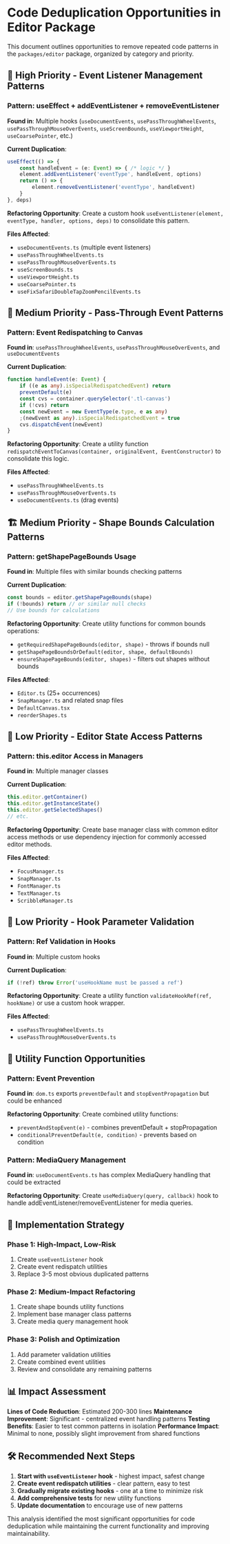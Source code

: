 # Code Deduplication Opportunities in Editor Package

This document outlines opportunities to remove repeated code patterns in the `packages/editor` package, organized by category and priority.

## 🔧 High Priority - Event Listener Management Patterns

### Pattern: useEffect + addEventListener + removeEventListener
**Found in**: Multiple hooks (`useDocumentEvents`, `usePassThroughWheelEvents`, `usePassThroughMouseOverEvents`, `useScreenBounds`, `useViewportHeight`, `useCoarsePointer`, etc.)

**Current Duplication**:
```typescript
useEffect(() => {
    const handleEvent = (e: Event) => { /* logic */ }
    element.addEventListener('eventType', handleEvent, options)
    return () => {
        element.removeEventListener('eventType', handleEvent)
    }
}, deps)
```

**Refactoring Opportunity**:
Create a custom hook `useEventListener(element, eventType, handler, options, deps)` to consolidate this pattern.

**Files Affected**: 
- `useDocumentEvents.ts` (multiple event listeners)
- `usePassThroughWheelEvents.ts`
- `usePassThroughMouseOverEvents.ts` 
- `useScreenBounds.ts`
- `useViewportHeight.ts`
- `useCoarsePointer.ts`
- `useFixSafariDoubleTapZoomPencilEvents.ts`

## 🎯 Medium Priority - Pass-Through Event Patterns

### Pattern: Event Redispatching to Canvas
**Found in**: `usePassThroughWheelEvents`, `usePassThroughMouseOverEvents`, and `useDocumentEvents`

**Current Duplication**:
```typescript
function handleEvent(e: Event) {
    if ((e as any).isSpecialRedispatchedEvent) return
    preventDefault(e)
    const cvs = container.querySelector('.tl-canvas')
    if (!cvs) return
    const newEvent = new EventType(e.type, e as any)
    ;(newEvent as any).isSpecialRedispatchedEvent = true
    cvs.dispatchEvent(newEvent)
}
```

**Refactoring Opportunity**:
Create a utility function `redispatchEventToCanvas(container, originalEvent, EventConstructor)` to consolidate this logic.

**Files Affected**:
- `usePassThroughWheelEvents.ts` 
- `usePassThroughMouseOverEvents.ts`
- `useDocumentEvents.ts` (drag events)

## 🏗️ Medium Priority - Shape Bounds Calculation Patterns

### Pattern: getShapePageBounds Usage
**Found in**: Multiple files with similar bounds checking patterns

**Current Duplication**:
```typescript
const bounds = editor.getShapePageBounds(shape)
if (!bounds) return // or similar null checks
// Use bounds for calculations
```

**Refactoring Opportunity**:
Create utility functions for common bounds operations:
- `getRequiredShapePageBounds(editor, shape)` - throws if bounds null
- `getShapePageBoundsOrDefault(editor, shape, defaultBounds)`
- `ensureShapePageBounds(editor, shapes)` - filters out shapes without bounds

**Files Affected**:
- `Editor.ts` (25+ occurrences)
- `SnapManager.ts` and related snap files
- `DefaultCanvas.tsx`
- `reorderShapes.ts`

## 🔄 Low Priority - Editor State Access Patterns

### Pattern: this.editor Access in Managers
**Found in**: Multiple manager classes

**Current Duplication**:
```typescript
this.editor.getContainer()
this.editor.getInstanceState()
this.editor.getSelectedShapes()
// etc.
```

**Refactoring Opportunity**:
Create base manager class with common editor access methods or use dependency injection for commonly accessed editor methods.

**Files Affected**:
- `FocusManager.ts`
- `SnapManager.ts`
- `FontManager.ts`
- `TextManager.ts`
- `ScribbleManager.ts`

## 🎪 Low Priority - Hook Parameter Validation

### Pattern: Ref Validation in Hooks
**Found in**: Multiple custom hooks

**Current Duplication**:
```typescript
if (!ref) throw Error('useHookName must be passed a ref')
```

**Refactoring Opportunity**:
Create a utility function `validateHookRef(ref, hookName)` or use a custom hook wrapper.

**Files Affected**:
- `usePassThroughWheelEvents.ts`
- `usePassThroughMouseOverEvents.ts`

## 📝 Utility Function Opportunities

### Pattern: Event Prevention
**Found in**: `dom.ts` exports `preventDefault` and `stopEventPropagation` but could be enhanced

**Refactoring Opportunity**:
Create combined utility functions:
- `preventAndStopEvent(e)` - combines preventDefault + stopPropagation
- `conditionalPreventDefault(e, condition)` - prevents based on condition

### Pattern: MediaQuery Management
**Found in**: `useDocumentEvents.ts` has complex MediaQuery handling that could be extracted

**Refactoring Opportunity**:
Create `useMediaQuery(query, callback)` hook to handle addEventListener/removeEventListener for media queries.

## 🚀 Implementation Strategy

### Phase 1: High-Impact, Low-Risk
1. Create `useEventListener` hook
2. Create event redispatch utilities
3. Replace 3-5 most obvious duplicated patterns

### Phase 2: Medium-Impact Refactoring  
1. Create shape bounds utility functions
2. Implement base manager class patterns
3. Create media query management hook

### Phase 3: Polish and Optimization
1. Add parameter validation utilities
2. Create combined event utilities
3. Review and consolidate any remaining patterns

## 📊 Impact Assessment

**Lines of Code Reduction**: Estimated 200-300 lines
**Maintenance Improvement**: Significant - centralized event handling patterns
**Testing Benefits**: Easier to test common patterns in isolation
**Performance Impact**: Minimal to none, possibly slight improvement from shared functions

## 🛠️ Recommended Next Steps

1. **Start with `useEventListener` hook** - highest impact, safest change
2. **Create event redispatch utilities** - clear pattern, easy to test
3. **Gradually migrate existing hooks** - one at a time to minimize risk
4. **Add comprehensive tests** for new utility functions
5. **Update documentation** to encourage use of new patterns

This analysis identified the most significant opportunities for code deduplication while maintaining the current functionality and improving maintainability.